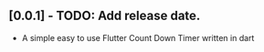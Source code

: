 ## [0.0.1] - TODO: Add release date.

* A simple easy to use Flutter Count Down Timer written in dart
